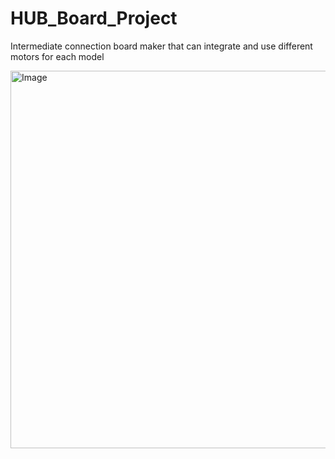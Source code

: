 # HUB_Board_Project
Intermediate connection board maker that can integrate and use different motors for each model

<img width="1161" height="604" alt="Image" src="https://github.com/user-attachments/assets/46c44317-438b-470b-87af-f5d42bbdacf7" />
